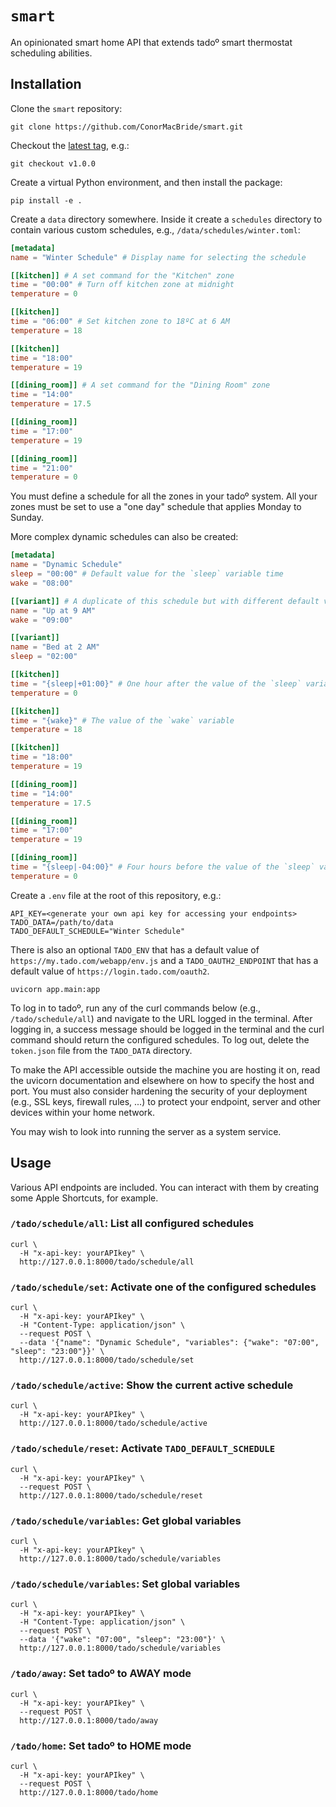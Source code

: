 # `smart`
An opinionated smart home API that extends tadoº smart thermostat scheduling abilities.

## Installation
Clone the `smart` repository:
```
git clone https://github.com/ConorMacBride/smart.git
```

Checkout the [latest tag](https://github.com/ConorMacBride/smart/releases), e.g.:
```
git checkout v1.0.0
```

Create a virtual Python environment, and then install the package:
```
pip install -e .
```

Create a `data` directory somewhere.
Inside it create a `schedules` directory to contain various custom schedules, e.g., `/data/schedules/winter.toml`:

```toml
[metadata]
name = "Winter Schedule" # Display name for selecting the schedule

[[kitchen]] # A set command for the "Kitchen" zone
time = "00:00" # Turn off kitchen zone at midnight
temperature = 0

[[kitchen]]
time = "06:00" # Set kitchen zone to 18ºC at 6 AM
temperature = 18

[[kitchen]]
time = "18:00"
temperature = 19

[[dining_room]] # A set command for the "Dining Room" zone
time = "14:00"
temperature = 17.5

[[dining_room]]
time = "17:00"
temperature = 19

[[dining_room]]
time = "21:00"
temperature = 0
```

You must define a schedule for all the zones in your tadoº system.
All your zones must be set to use a "one day" schedule that applies Monday to Sunday.

More complex dynamic schedules can also be created:

```toml
[metadata]
name = "Dynamic Schedule"
sleep = "00:00" # Default value for the `sleep` variable time
wake = "08:00"

[[variant]] # A duplicate of this schedule but with different default values
name = "Up at 9 AM"
wake = "09:00"

[[variant]]
name = "Bed at 2 AM"
sleep = "02:00"

[[kitchen]]
time = "{sleep|+01:00}" # One hour after the value of the `sleep` variable
temperature = 0

[[kitchen]]
time = "{wake}" # The value of the `wake` variable
temperature = 18

[[kitchen]]
time = "18:00"
temperature = 19

[[dining_room]]
time = "14:00"
temperature = 17.5

[[dining_room]]
time = "17:00"
temperature = 19

[[dining_room]]
time = "{sleep|-04:00}" # Four hours before the value of the `sleep` variable
temperature = 0
```

Create a `.env` file at the root of this repository, e.g.:
```
API_KEY=<generate your own api key for accessing your endpoints>
TADO_DATA=/path/to/data
TADO_DEFAULT_SCHEDULE="Winter Schedule"
```

There is also an optional `TADO_ENV` that has a default value of `https://my.tado.com/webapp/env.js`
and a `TADO_OAUTH2_ENDPOINT` that has a default value of `https://login.tado.com/oauth2`.

```
uvicorn app.main:app
```

To log in to tadoº, run any of the curl commands below (e.g., `/tado/schedule/all`) and navigate to the URL logged in the terminal.
After logging in, a success message should be logged in the terminal and the curl command should return the configured schedules.
To log out, delete the `token.json` file from the `TADO_DATA` directory.

To make the API accessible outside the machine you are hosting it on, read the uvicorn documentation and elsewhere on how to specify the host and port.
You must also consider hardening the security of your deployment (e.g., SSL keys, firewall rules, ...) to protect your endpoint, server and other devices within your home network.

You may wish to look into running the server as a system service.

## Usage

Various API endpoints are included.
You can interact with them by creating some Apple Shortcuts, for example.

### `/tado/schedule/all`: List all configured schedules
```
curl \
  -H "x-api-key: yourAPIkey" \
  http://127.0.0.1:8000/tado/schedule/all
```

### `/tado/schedule/set`: Activate one of the configured schedules
```
curl \
  -H "x-api-key: yourAPIkey" \
  -H "Content-Type: application/json" \
  --request POST \
  --data '{"name": "Dynamic Schedule", "variables": {"wake": "07:00", "sleep": "23:00"}}' \
  http://127.0.0.1:8000/tado/schedule/set
```

### `/tado/schedule/active`: Show the current active schedule
```
curl \
  -H "x-api-key: yourAPIkey" \
  http://127.0.0.1:8000/tado/schedule/active
```

### `/tado/schedule/reset`: Activate `TADO_DEFAULT_SCHEDULE`
```
curl \
  -H "x-api-key: yourAPIkey" \
  --request POST \
  http://127.0.0.1:8000/tado/schedule/reset
```

### `/tado/schedule/variables`: Get global variables
```
curl \
  -H "x-api-key: yourAPIkey" \
  http://127.0.0.1:8000/tado/schedule/variables
```

### `/tado/schedule/variables`: Set global variables
```
curl \
  -H "x-api-key: yourAPIkey" \
  -H "Content-Type: application/json" \
  --request POST \
  --data '{"wake": "07:00", "sleep": "23:00"}' \
  http://127.0.0.1:8000/tado/schedule/variables
```

### `/tado/away`: Set tadoº to AWAY mode
```
curl \
  -H "x-api-key: yourAPIkey" \
  --request POST \
  http://127.0.0.1:8000/tado/away
```

### `/tado/home`: Set tadoº to HOME mode
```
curl \
  -H "x-api-key: yourAPIkey" \
  --request POST \
  http://127.0.0.1:8000/tado/home
```
